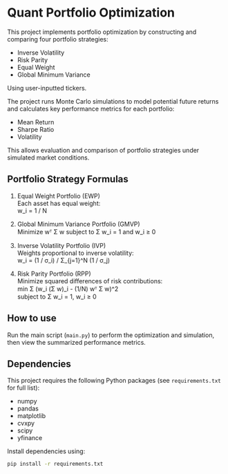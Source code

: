 # Quant Portfolio Optimization

This project implements portfolio optimization by constructing and comparing four portfolio strategies:  
- Inverse Volatility  
- Risk Parity  
- Equal Weight  
- Global Minimum Variance  

Using user-inputted tickers.

The project runs Monte Carlo simulations to model potential future returns and calculates key performance metrics for each portfolio:  
- Mean Return  
- Sharpe Ratio  
- Volatility  

This allows evaluation and comparison of portfolio strategies under simulated market conditions.

## Portfolio Strategy Formulas

1. Equal Weight Portfolio (EWP)  
   Each asset has equal weight:  
   w_i = 1 / N

2. Global Minimum Variance Portfolio (GMVP)  
   Minimize wᵀ Σ w subject to Σ w_i = 1 and w_i ≥ 0

3. Inverse Volatility Portfolio (IVP)  
   Weights proportional to inverse volatility:  
   w_i = (1 / σ_i) / Σ_{j=1}^N (1 / σ_j)

4. Risk Parity Portfolio (RPP)  
   Minimize squared differences of risk contributions:  
   min Σ (w_i (Σ w)_i - (1/N) wᵀ Σ w)^2  
   subject to Σ w_i = 1, w_i ≥ 0

## How to use

Run the main script (`main.py`) to perform the optimization and simulation, then view the summarized performance metrics.

## Dependencies

This project requires the following Python packages (see `requirements.txt` for full list):  
- numpy  
- pandas  
- matplotlib  
- cvxpy  
- scipy  
- yfinance  

Install dependencies using:  
```bash
pip install -r requirements.txt

